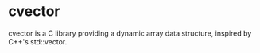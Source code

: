 # cvector
cvector is a C library providing a dynamic array data structure, inspired by C++'s std::vector.
